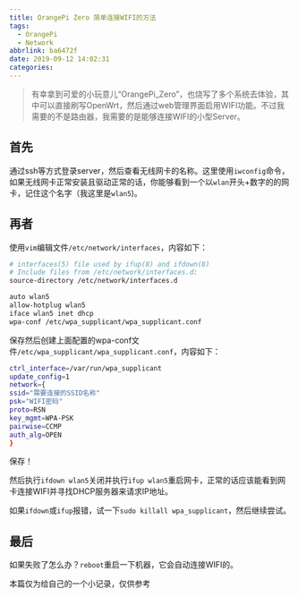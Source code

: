 ```yaml
---
title: OrangePi Zero 简单连接WIFI的方法
tags:
  - OrangePi
  - Network
abbrlink: ba6472f
date: 2019-09-12 14:02:31
categories:
---
```


> 有幸拿到可爱的小玩意儿“OrangePi_Zero”，也烧写了多个系统去体验，其中可以直接刷写OpenWrt，然后通过web管理界面启用WIFI功能。不过我需要的不是路由器，我需要的是能够连接WIFI的小型Server。

## 首先

通过ssh等方式登录server，然后查看无线网卡的名称。这里使用`iwconfig`命令，如果无线网卡正常安装且驱动正常的话，你能够看到一个以`wlan`开头+数字的的网卡，记住这个名字（我这里是`wlan5`)。

## 再者

使用`vim`编辑文件`/etc/network/interfaces`，内容如下：

```bash
# interfaces(5) file used by ifup(8) and ifdown(8)
# Include files from /etc/network/interfaces.d:
source-directory /etc/network/interfaces.d

auto wlan5
allow-hotplug wlan5
iface wlan5 inet dhcp
wpa-conf /etc/wpa_supplicant/wpa_supplicant.conf

```

保存然后创建上面配置的wpa-conf文件`/etc/wpa_supplicant/wpa_supplicant.conf`，内容如下：

```bash
ctrl_interface=/var/run/wpa_supplicant
update_config=1
network={
ssid="需要连接的SSID名称"
psk="WIFI密码"
proto=RSN
key_mgmt=WPA-PSK
pairwise=CCMP
auth_alg=OPEN
}
```

保存！

然后执行`ifdown wlan5`关闭并执行`ifup wlan5`重启网卡，正常的话应该能看到网卡连接WIFI并寻找DHCP服务器来请求IP地址。

如果`ifdown`或`ifup`报错，试一下`sudo killall wpa_supplicant`，然后继续尝试。

## 最后

如果失败了怎么办？`reboot`重启一下机器，它会自动连接WIFI的。

本篇仅为给自己的一个小记录，仅供参考
